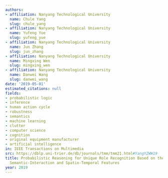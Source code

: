```yaml
---
authors:
- affiliation: Nanyang Technological University
  name: Chule Yang
  slug: chule_yang
- affiliation: Nanyang Technological University
  name: Yufeng Yue
  slug: yufeng_yue
- affiliation: Nanyang Technological University
  name: Jun Zhang
  slug: jun_zhang
- affiliation: Nanyang Technological University
  name: Mingxing Wen
  slug: mingxing_wen
- affiliation: Nanyang Technological University
  name: Danwei Wang
  slug: danwei_wang
date: '2019-05-01'
estimated_citations: null
fields:
- probabilistic logic
- inference
- human action cycle
- robustness
- semantics
- machine learning
- clutter
- computer science
- cognition
- original equipment manufacturer
- artificial intelligence
in: IEEE Transactions on Multimedia
src: https://dblp.uni-trier.de/db/journals/tmm/tmm21.html#YangYZWW19
title: Probabilistic Reasoning for Unique Role Recognition Based on the Fusion of
  Semantic-Interaction and Spatio-Temporal Features
year: 2019
---
```

